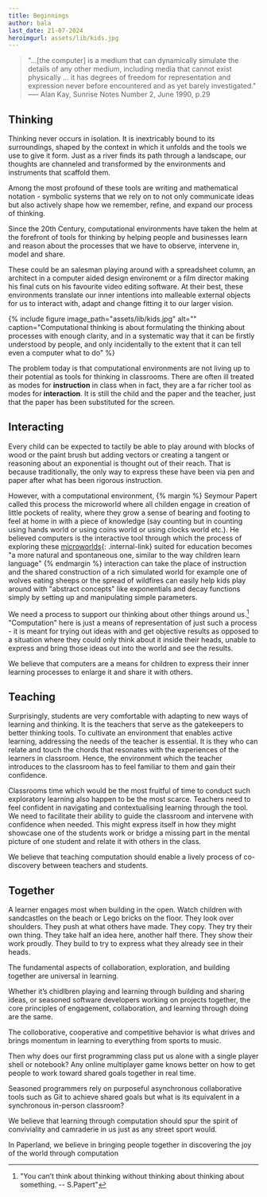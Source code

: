 ```yaml
---
title: Beginnings
author: bala
last_date: 21-07-2024
heroimgurl: assets/lib/kids.jpg
---
```

> "...[the computer] is a medium that can dynamically simulate the details of any other medium, including media that cannot exist physically ... it has degrees of freedom for representation and expression never before encountered and as yet barely investigated." <br>
––– Alan Kay, Sunrise Notes Number 2, June 1990, p.29

## Thinking


Thinking never occurs in isolation. It is inextricably bound to its surroundings, shaped by the context in which it unfolds and the tools we use to give it form. Just as a river finds its path through a landscape, our thoughts are channeled and transformed by the environments and instruments that scaffold them. 

Among the most profound of these tools are writing and mathematical notation - symbolic systems that we rely on to not only communicate ideas but also actively shape how we remember, refine, and expand our process of thinking.
  
Since the 20th Century, computational environments have taken the helm at the forefront of tools for thinking by helping people and businesses learn and reason about the processes that we have to observe, intervene in, model and share. 

These could be an salesman playing around with a spreadsheet column, an architect in a computer aided design environemt or a film director making his final cuts on his favourite video editing software. At their best, these environments translate our inner intentions into malleable external objects for us to interact with, adapt and change fitting it to our larger vision. 

{% include figure image_path="assets/lib/kids.jpg" alt="" caption="Computational thinking is about formulating the thinking about processes with enough clarity, and in a systematic way that it can be firstly understood by people, and only incidentally to the extent that it can tell even a computer what to do" %}

The problem today is that computational environments are not living up to their potential as tools for thinking in classrooms. There are often ill treated as modes for **instruction** in class when in fact, they are a far richer tool as modes for **interaction**.  It is still the child and the paper and the teacher, just that the paper has been substituted for the screen. 

## Interacting

Every child can be expected to tactily be able to play around with blocks of wood or the paint brush but adding vectors or creating a tangent or reasoning about an exponential is thought out of their reach.
That is because traditionally, the only way to express these have been via pen and paper after what has been rigorous instruction. 


However, with a computational environment, 
{% margin %}
Seymour Papert called this process the microworld where all childen engage in creation of little pockets of reality, where they grow a sense of bearing and footing to feel at home in with a piece of knowledge (say counting but in counting using hands world or using coins world or using clocks world etc.). 
He believed computers is the interactive tool through which the process of exploring these [microworlds](/assets/lib/microworlds.pdf){: .internal-link} suited for education becomes "a more natural and spontaneous one, similar to the way children learn language"
{% endmargin %}
interaction can take the place of instruction and the shared construction of a rich simulated world for example one of wolves eating sheeps or the spread of wildfires can easily help kids play around with "abstract concepts" like exponentials and decay functions simply by setting up and manipulating simple parameters.

We need a process to support our thinking about other things around us.[^1] 
"Computation" here is just a means of representation of just such a process - it is meant for trying out ideas with and get objective results as opposed to a situation where they could only think about it inside their heads, unable to express and bring those ideas out into the world and see the results.
 
We believe that computers are a means for children to express their inner learning processes to enlarge it and share it with others.



## Teaching

Surprisingly, students are very comfortable with adapting to new ways of learning and thinking. 
It is the teachers that serve as the gatekeepers to better thinking tools.
To cultivate an environment that enables active learning, addressing the needs of the teacher is essential. 
It is they who can relate and touch the chords that resonates with the experiences of the learners in classroom. 
Hence, the environment which the teacher introduces to the classroom has to feel familiar to them and gain their confidence.

 
Classrooms time which would be the most fruitful of time to conduct such exploratory learning also happen to be the most scarce.
Teachers need to feel confident in navigating and contextualising learning through the tool.
We need to facilitate their ability to guide the classroom and intervene with confidence when needed. 
This might express itself in how they might showcase one of the students work or bridge a missing part in the mental picture of one student and relate it with others in the class.
 
We believe that teaching computation should enable a lively process of co-discovery between teachers and students. 
 


## Together
  
  
A learner engages most when building in the open. Watch children with sandcastles on the beach or Lego bricks on the floor. They look over shoulders. They push at what others have made. They copy. They try their own thing. They take half an idea here, another half there. They show their work proudly. They build to try to express what they already see in their heads.

The fundamental aspects of collaboration, exploration, and building together are universal in learning.

Whether it’s chidlbren playing and learning through building and sharing ideas, or seasoned software developers working on projects together, the core principles of engagement, collaboration, and learning through doing are the same.

The colloborative, cooperative and competitive behavior is what drives and brings momentum in learning to everything from sports to music. 

Then why does our first programming class put us alone with a single player shell or notebook? Any online multiplayer game knows better on how to get people to work toward shared goals together in real time.

Seasoned programmers rely on purposeful asynchronous collaborative tools such as Git to achieve shared goals but what is its equivalent in a synchronous in-person classroom? 

We believe that learning through computation should spur the spirit of conviviality and camraderie in us just as any street sport would.

In Paperland, we believe in bringing people together in discovering the joy of the world through computation


[^1]: "You can’t think about thinking without thinking about thinking about something. -- S.Papert" 
